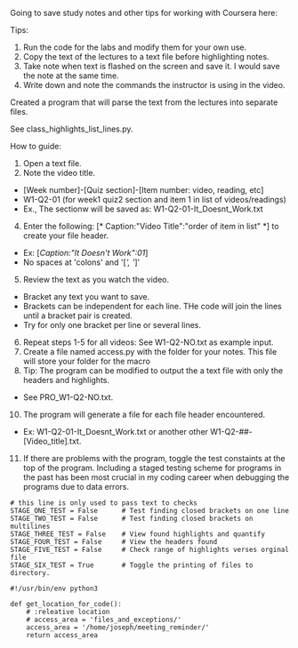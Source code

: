 Going to save study notes and other tips for working with Coursera here:

Tips:

1. Run the code for the labs and modify them for your own use.
2. Copy the text of the lectures to a text file before highlighting notes.
3. Take note when text is flashed on the screen and save it. I would save the note at the same time.
4. Write down and note the commands the instructor is using in the video.

Created a program that will parse the text from the lectures into separate files.

See class_highlights_list_lines.py.

How to guide:
1. Open a text file.
2. Note the video title.
  - [Week number]-[Quiz section]-[Item number: video, reading, etc]
  - W1-Q2-01 (for week1 quiz2 section and item 1 in list of videos/readings)
  - Ex., The sectionw will be saved as:  W1-Q2-01-It_Doesnt_Work.txt
4. Enter the following: [* Caption:"Video Title":"order of item in list" *] to create your file header.
  - Ex: [*Caption:"It Doesn't Work":01*]
  - No spaces at 'colons' and '[*', '*]'
5. Review the text as you watch the video. 
  - Bracket any text you want to save. 
  - Brackets can be independent for each line.  THe code will join the lines until a bracket pair is created.
  - Try for only one bracket per line or several lines.
6. Repeat steps 1-5 for all videos: See W1-Q2-NO.txt as example input.
7. Create a file named access.py with the folder for your notes.  This file will store your folder for the macro
8. Tip: The program can be modified to output the a text file with only the headers and highlights.
  - See PRO_W1-Q2-NO.txt.
10. The program will generate a file for each file header encountered.
  - Ex: W1-Q2-01-It_Doesnt_Work.txt or another other W1-Q2-##-[Video_title].txt.
11. If there are problems with the program, toggle the test constaints at the top of the program.  Including a staged testing scheme for programs in the past has been most crucial in my coding career when debugging the programs due to data errors.

```
# this line is only used to pass text to checks
STAGE_ONE_TEST = False      # Test finding closed brackets on one line
STAGE_TWO_TEST = False      # Test finding closed brackets on multilines
STAGE_THREE_TEST = False    # View found highlights and quantify
STAGE_FOUR_TEST = False     # View the headers found
STAGE_FIVE_TEST = False     # Check range of highlights verses orginal file
STAGE_SIX_TEST = True       # Toggle the printing of files to directory.
```
```
#!/usr/bin/env python3

def get_location_for_code():
    # :releative location
    # access_area = 'files_and_exceptions/'
    access_area = '/home/joseph/meeting_reminder/'
    return access_area
```
